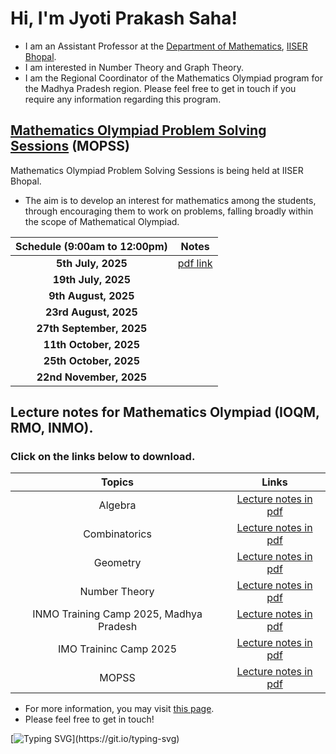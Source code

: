 # Hi, I'm Jyoti Prakash Saha!

* I am an Assistant Professor at the [Department of Mathematics](https://maths.iiserb.ac.in/), [IISER Bhopal](https://www.iiserb.ac.in/).
* I am interested in Number Theory and Graph Theory.
* I am the Regional Coordinator of the Mathematics Olympiad program for the Madhya Pradesh region. Please feel free to get in touch if you require any information regarding this program. 

## [Mathematics Olympiad Problem Solving Sessions](https://jpsaha.github.io/MOTP/MOPSS/) (MOPSS)

Mathematics Olympiad Problem Solving Sessions is being held at IISER Bhopal.

  * The aim is to develop an interest for mathematics among the students, through encouraging them to work on problems, falling broadly within the scope of Mathematical Olympiad.


|     Schedule  (**9:00am to 12:00pm**)   |      Notes     |
| :------------: | :------------: |
| **5th July, 2025** | [pdf link](https://jpsaha.github.io/MOTP/assets/pdf/MOPSS/MOPSS25July05.pdf) |
| **19th July, 2025** |            |     
| **9th August, 2025** |            |    
| **23rd August, 2025** |            |   
| **27th September, 2025** |            |
| **11th October, 2025** |            | 
| **25th October, 2025** |            | 
| **22nd November, 2025** |            |


## Lecture notes for Mathematics Olympiad (IOQM, RMO, INMO). 

### Click on the links below to download.

|      Topics       |        Links     |
| :------------: | :------------: |
| Algebra | [Lecture notes in pdf](https://jpsaha.github.io/MOTP/Algebra/) |
| Combinatorics | [Lecture notes in pdf](https://jpsaha.github.io/MOTP/Combinatorics/) |
| Geometry | [Lecture notes in pdf](https://jpsaha.github.io/MOTP/Geometry/) |
| Number Theory | [Lecture notes in pdf](https://jpsaha.github.io/MOTP/NumberTheory/) |
| INMO Training Camp 2025, Madhya Pradesh | [Lecture notes in pdf](https://jpsaha.github.io/MOTP/INMOTC/) |
| IMO Traininc Camp 2025 | [Lecture notes in pdf](https://jpsaha.github.io/MOTP/IMOTC/) |
| MOPSS | [Lecture notes in pdf](https://jpsaha.github.io/MOTP/MOPSS/) |



  * For more information, you may visit [this page](https://jpsaha.github.io/MOTP/MOPSS/).
  * Please feel free to get in touch!
 
[![Typing SVG](https://readme-typing-svg.demolab.com/?lines=Hi+there+👋,+I+am+Jyoti+Prakash+Saha;+Welcome+to+My+Profile!)](https://git.io/typing-svg)

<!--
**jpsaha/jpsaha** is a ✨ _special_ ✨ repository because its `README.md` (this file) appears on your GitHub profile.

Here are some ideas to get you started:

- 🔭 I’m currently working on ...
- 🌱 I’m currently learning ...
- 👯 I’m looking to collaborate on ...
- 🤔 I’m looking for help with ...
- 💬 Ask me about ...
- 📫 How to reach me: ...
- 😄 Pronouns: ...
- ⚡ Fun fact: ...
-->
